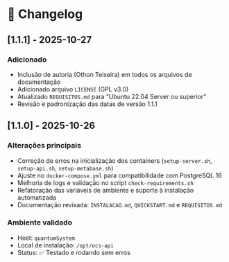 # 📜 Changelog

## [1.1.1] - 2025-10-27
### Adicionado
- Inclusão de autoria (Othon Teixeira) em todos os arquivos de documentação
- Adicionado arquivo `LICENSE` (GPL v3.0)
- Atualizado `REQUISITOS.md` para “Ubuntu 22.04 Server ou superior”
- Revisão e padronização das datas de versão 1.1.1


## [1.1.0] - 2025-10-26
### Alterações principais
- Correção de erros na inicialização dos containers (`setup-server.sh`, `setup-api.sh`, `setup-metabase.sh`)
- Ajuste no `docker-compose.yml` para compatibilidade com PostgreSQL 16
- Melhoria de logs e validação no script `check-requirements.sh`
- Refatoração das variáveis de ambiente e suporte à instalação automatizada
- Documentação revisada: `INSTALACAO.md`, `QUICKSTART.md` e `REQUISITOS.md`

### Ambiente validado
- Host: `quantumSystem`
- Local de instalação: `/opt/ocs-api`
- Status: ✅ Testado e rodando sem erros
